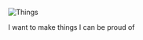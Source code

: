 ![Things](https://go-skill-icons.vercel.app/api/icons?i=windows,arcbrowser,goland,vscode,golang,js,typescript,bun,expressjs,discordjs)

I want to make things I can be proud of
